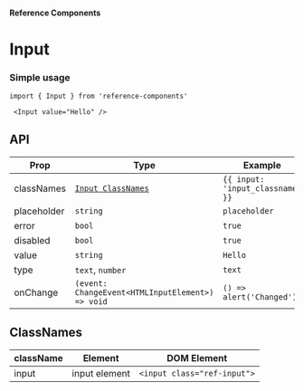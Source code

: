 #### Reference Components

# Input

### Simple usage

```
import { Input } from 'reference-components'

 <Input value="Hello" />
```

## API

| Prop        | Type                                             | Example                          |
| ----------- | ------------------------------------------------ | -------------------------------- |
| classNames  | [`Input ClassNames`](#classnames)                | `{{ input: 'input_classname' }}` |
| placeholder | `string`                                         | `placeholder`                    |
| error       | `bool`                                           | `true`                           |
| disabled    | `bool`                                           | `true`                           |
| value       | `string`                                         | `Hello`                          |
| type        | `text`, `number`                                 | `text`                           |
| onChange    | `(event: ChangeEvent<HTMLInputElement>) => void` | `() => alert('Changed')`         |

## ClassNames

| className | Element       | DOM Element                 |
| --------- | ------------- | --------------------------- |
| input     | input element | `<input class="ref-input">` |
